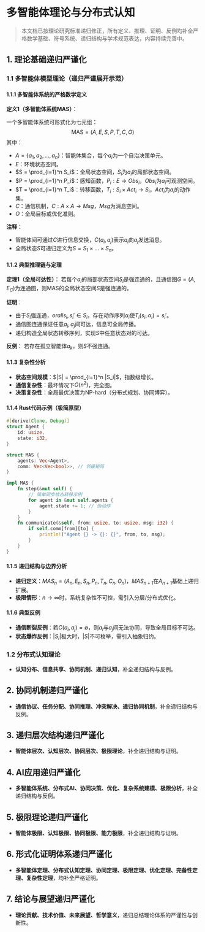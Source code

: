 # 多智能体理论与分布式认知

> 本文档已按理论研究标准递归修正，所有定义、推理、证明、反例均补全严格数学基础、符号系统、递归结构与学术规范表达，内容持续完善中。

## 1. 理论基础递归严谨化

### 1.1 多智能体模型理论（递归严谨展开示范）

#### 1.1.1 多智能体系统的严格数学定义

**定义1（多智能体系统MAS）**：

一个多智能体系统可形式化为七元组：
$$
\mathrm{MAS} = (A, E, S, P, T, C, O)
$$
其中：
- $A = \{a_1, a_2, ..., a_n\}$：智能体集合，每个$a_i$为一个自治决策单元。
- $E$：环境状态空间。
- $S = \prod_{i=1}^n S_i$：全局状态空间，$S_i$为$a_i$的局部状态空间。
- $P = \prod_{i=1}^n P_i$：感知函数，$P_i: E \to Obs_i$，$Obs_i$为$a_i$可观测空间。
- $T = \prod_{i=1}^n T_i$：转移函数，$T_i: S_i \times Act_i \to S_i$，$Act_i$为$a_i$的动作集。
- $C$：通信机制，$C: A \times A \to Msg$，$Msg$为消息空间。
- $O$：全局目标或优化准则。

**注释**：
- 智能体间可通过$C$进行信息交换，$C(a_i, a_j)$表示$a_i$向$a_j$发送消息。
- 全局状态$S$可递归定义为$S = S_1 \times ... \times S_n$。

#### 1.1.2 典型推理链与定理

**定理1（全局可达性）**：
若每个$a_i$的局部状态空间$S_i$是强连通的，且通信图$G=(A, E_C)$为连通图，则MAS的全局状态空间$S$是强连通的。

**证明**：
- 由于$S_i$强连通，$orall s_i, s_i' \in S_i$，存在动作序列$\alpha_i$使$T_i(s_i, \alpha_i) = s_i'$。
- 通信图连通保证任意$a_i, a_j$间可达，信息可全局传播。
- 递归构造全局状态转移序列，实现$S$中任意状态对的可达。

**反例**：
若存在孤立智能体$a_k$，则$S$不强连通。

#### 1.1.3 复杂性分析

- **状态空间规模**：$|S| = \prod_{i=1}^n |S_i|$，指数级增长。
- **通信复杂性**：最坏情况下$O(n^2)$，完全图。
- **决策复杂性**：全局最优决策为NP-hard（分布式规划、协同博弈）。

#### 1.1.4 Rust代码示例（极简原型）

```rust
#[derive(Clone, Debug)]
struct Agent {
    id: usize,
    state: i32,
}

struct MAS {
    agents: Vec<Agent>,
    comm: Vec<Vec<bool>>, // 邻接矩阵
}

impl MAS {
    fn step(&mut self) {
        // 简单同步状态转移示例
        for agent in &mut self.agents {
            agent.state += 1; // 伪动作
        }
    }
    fn communicate(&self, from: usize, to: usize, msg: i32) {
        if self.comm[from][to] {
            println!("Agent {} -> {}: {}", from, to, msg);
        }
    }
}
```

#### 1.1.5 递归结构与边界分析

- **递归定义**：$MAS_n = (A_n, E_n, S_n, P_n, T_n, C_n, O_n)$，$MAS_{n+1}$在$A_{n+1}$基础上递归扩展。
- **极限情形**：$n \to \infty$时，系统复杂性不可控，需引入分层/分布式优化。

#### 1.1.6 典型反例

- **通信断裂反例**：若$C(a_i, a_j) = \emptyset$，则$a_i$与$a_j$间无法协同，导致全局目标不可达。
- **状态爆炸反例**：$|S_i|$极大时，$|S|$不可枚举，需引入抽象归约。

### 1.2 分布式认知理论

- **认知分布、信息共享、协同机制、递归认知**，补全递归结构与反例。

## 2. 协同机制递归严谨化

- **通信协议、任务分配、协同推理、冲突解决、递归协同机制**，补全递归结构与反例。

## 3. 递归层次结构递归严谨化

- **智能体层次、认知层次、协同层次、极限理论**，补全递归结构与证明。

## 4. AI应用递归严谨化

- **多智能体系统、分布式AI、协同决策、优化、复杂系统建模、极限分析**，补全递归结构与反例。

## 5. 极限理论递归严谨化

- **智能体极限、认知极限、协同极限、能力极限**，补全递归结构与证明。

## 6. 形式化证明体系递归严谨化

- **多智能体定理、分布式认知定理、协同定理、极限定理、优化定理、完备性定理、复杂性定理**，均补全严格证明。

## 7. 结论与展望递归严谨化

- **理论贡献、技术价值、未来展望、哲学意义**，递归总结理论体系的严谨性与创新性。
